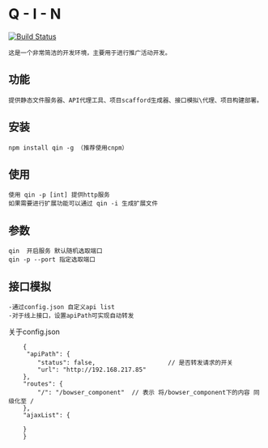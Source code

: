 Q - I - N
=========
[![Build Status](https://travis-ci.org/NodeLab/qin.svg?branch=master)](https://travis-ci.org/NodeLab/qin)

	这是一个非常简洁的开发环境，主要用于进行推广活动开发。

功能
----
	提供静态文件服务器、API代理工具、项目scafford生成器、接口模拟\代理、项目构建部署。

安装
----
	npm install qin -g （推荐使用cnpm）

使用
----
	使用 qin -p [int] 提供http服务
	如果需要进行扩展功能可以通过 qin -i 生成扩展文件

参数
----
	qin  开启服务 默认随机选取端口
	qin -p --port 指定选取端口

接口模拟
-------
	-通过config.json 自定义api list
	-对于线上接口，设置apiPath可实现自动转发

关于config.json
```
	{
  	 "apiPath": {
        "status": false,					// 是否转发请求的开关
        "url": "http://192.168.217.85"
    },
    "routes": {
        "/": "/bowser_component"  // 表示 将/bowser_component下的内容 同级化至 /
    },
    "ajaxList": {

    }
	}

```

